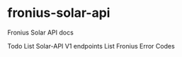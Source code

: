 # fronius-solar-api
Fronius Solar API docs

Todo
 List Solar-API V1 endpoints
 List Fronius Error Codes
